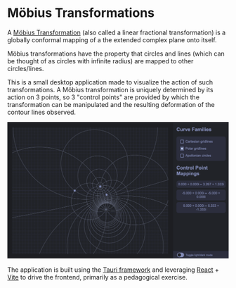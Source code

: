 # Möbius Transformations

A [Möbius Transformation](https://en.wikipedia.org/wiki/M%C3%B6bius_transformation)
(also called a linear fractional transformation)
is a globally conformal mapping of a the extended complex plane onto itself.

Möbius transformations have the property that circles and lines
(which can be thought of as circles with infinite radius) are mapped to other circles/lines.

This is a small desktop application made to visualize the action of such transformations.
A Möbius transformation is uniquely determined by its action on 3 points,
so 3 "control points" are provided by which the transformation can be manipulated and
the resulting deformation of the contour lines observed.

![sample of the user interface](./examples/sample.png)

The application is built using the [Tauri framework](https://tauri.app/)
and leveraging [React](https://react.dev/) + [Vite](https://vitejs.dev/) to drive the frontend,
primarily as a pedagogical exercise.
